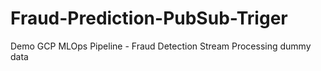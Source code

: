 # Fraud-Prediction-PubSub-Triger
Demo GCP MLOps Pipeline - Fraud Detection
Stream Processing dummy data
